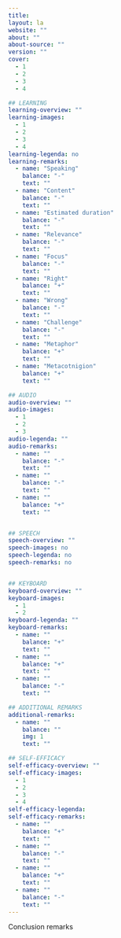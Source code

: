 ```yaml
---
title: 
layout: la
website: ""
about: ""
about-source: ""
version: ""
cover:
  - 1
  - 2
  - 3
  - 4

## LEARNING
learning-overview: ""
learning-images:
  - 1
  - 2
  - 3
  - 4
learning-legenda: no
learning-remarks:
  - name: "Speaking"
    balance: "-"
    text: ""
  - name: "Content"
    balance: "-"
    text: ""
  - name: "Estimated duration"
    balance: "-"
    text: ""
  - name: "Relevance"
    balance: "-"
    text: ""
  - name: "Focus"
    balance: "-"
    text: ""
  - name: "Right"
    balance: "+"
    text: ""
  - name: "Wrong"
    balance: "-"
    text: ""
  - name: "Challenge"
    balance: "-"
    text: ""
  - name: "Metaphor"
    balance: "+"
    text: ""
  - name: "Metacotnigion"
    balance: "+"
    text: ""

## AUDIO
audio-overview: ""
audio-images:
  - 1
  - 2
  - 3
audio-legenda: ""
audio-remarks:
  - name: ""
    balance: "-"
    text: ""
  - name: ""
    balance: "-"
    text: ""
  - name: ""
    balance: "+"
    text: ""


## SPEECH
speech-overview: ""
speech-images: no
speech-legenda: no
speech-remarks: no


## KEYBOARD
keyboard-overview: ""
keyboard-images:
  - 1
  - 2
keyboard-legenda: ""
keyboard-remarks:
  - name: ""
    balance: "+"
    text: ""
  - name: ""
    balance: "+"
    text: ""
  - name: ""
    balance: "-"
    text: ""

## ADDITIONAL REMARKS
additional-remarks:
  - name: ""
    balance: ""
    img: 1
    text: ""

## SELF-EFFICACY
self-efficacy-overview: ""
self-efficacy-images:
  - 1
  - 2
  - 3
  - 4
self-efficacy-legenda: 
self-efficacy-remarks:
  - name: ""
    balance: "+"
    text: ""
  - name: ""
    balance: "-"
    text: ""
  - name: ""
    balance: "+"
    text: ""
  - name: ""
    balance: "-"
    text: ""
---
```


Conclusion remarks